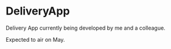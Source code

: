 # DeliveryApp

Delivery App currently being developed by me and a colleague. 

Expected to air on May.
